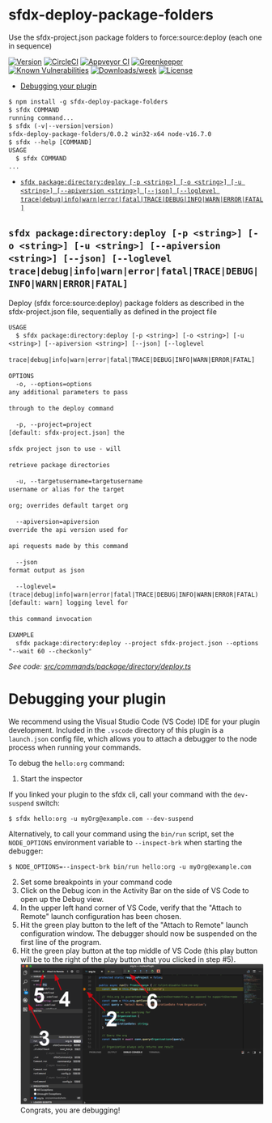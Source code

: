 sfdx-deploy-package-folders
===========================

Use the sfdx-project.json package folders to force:source:deploy (each one in sequence)

[![Version](https://img.shields.io/npm/v/sfdx-deploy-package-folders.svg)](https://npmjs.org/package/sfdx-deploy-package-folders)
[![CircleCI](https://circleci.com/gh/phil-apexology/sfdx-deploy-package-folders/tree/master.svg?style=shield)](https://circleci.com/gh/phil-apexology/sfdx-deploy-package-folders/tree/master)
[![Appveyor CI](https://ci.appveyor.com/api/projects/status/github/phil-apexology/sfdx-deploy-package-folders?branch=master&svg=true)](https://ci.appveyor.com/project/heroku/sfdx-deploy-package-folders/branch/master)
[![Greenkeeper](https://badges.greenkeeper.io/phil-apexology/sfdx-deploy-package-folders.svg)](https://greenkeeper.io/)
[![Known Vulnerabilities](https://snyk.io/test/github/phil-apexology/sfdx-deploy-package-folders/badge.svg)](https://snyk.io/test/github/phil-apexology/sfdx-deploy-package-folders)
[![Downloads/week](https://img.shields.io/npm/dw/sfdx-deploy-package-folders.svg)](https://npmjs.org/package/sfdx-deploy-package-folders)
[![License](https://img.shields.io/npm/l/sfdx-deploy-package-folders.svg)](https://github.com/phil-apexology/sfdx-deploy-package-folders/blob/master/package.json)

<!-- toc -->
* [Debugging your plugin](#debugging-your-plugin)
<!-- tocstop -->
<!-- install -->
<!-- usage -->
```sh-session
$ npm install -g sfdx-deploy-package-folders
$ sfdx COMMAND
running command...
$ sfdx (-v|--version|version)
sfdx-deploy-package-folders/0.0.2 win32-x64 node-v16.7.0
$ sfdx --help [COMMAND]
USAGE
  $ sfdx COMMAND
...
```
<!-- usagestop -->
<!-- commands -->
* [`sfdx package:directory:deploy [-p <string>] [-o <string>] [-u <string>] [--apiversion <string>] [--json] [--loglevel trace|debug|info|warn|error|fatal|TRACE|DEBUG|INFO|WARN|ERROR|FATAL]`](#sfdx-packagedirectorydeploy--p-string--o-string--u-string---apiversion-string---json---loglevel-tracedebuginfowarnerrorfataltracedebuginfowarnerrorfatal)

## `sfdx package:directory:deploy [-p <string>] [-o <string>] [-u <string>] [--apiversion <string>] [--json] [--loglevel trace|debug|info|warn|error|fatal|TRACE|DEBUG|INFO|WARN|ERROR|FATAL]`

Deploy (sfdx force:source:deploy) package folders as described in the sfdx-project.json file, sequentially as defined in the project file

```
USAGE
  $ sfdx package:directory:deploy [-p <string>] [-o <string>] [-u <string>] [--apiversion <string>] [--json] [--loglevel
   trace|debug|info|warn|error|fatal|TRACE|DEBUG|INFO|WARN|ERROR|FATAL]

OPTIONS
  -o, --options=options                                                             any additional parameters to pass
                                                                                    through to the deploy command

  -p, --project=project                                                             [default: sfdx-project.json] the
                                                                                    sfdx project json to use - will
                                                                                    retrieve package directories

  -u, --targetusername=targetusername                                               username or alias for the target
                                                                                    org; overrides default target org

  --apiversion=apiversion                                                           override the api version used for
                                                                                    api requests made by this command

  --json                                                                            format output as json

  --loglevel=(trace|debug|info|warn|error|fatal|TRACE|DEBUG|INFO|WARN|ERROR|FATAL)  [default: warn] logging level for
                                                                                    this command invocation

EXAMPLE
  sfdx package:directory:deploy --project sfdx-project.json --options "--wait 60 --checkonly"
```

_See code: [src/commands/package/directory/deploy.ts](https://github.com/phil-apexology/sfdx-deploy-package-folders/blob/v0.0.2/src/commands/package/directory/deploy.ts)_
<!-- commandsstop -->
<!-- debugging-your-plugin -->
# Debugging your plugin
We recommend using the Visual Studio Code (VS Code) IDE for your plugin development. Included in the `.vscode` directory of this plugin is a `launch.json` config file, which allows you to attach a debugger to the node process when running your commands.

To debug the `hello:org` command: 
1. Start the inspector
  
If you linked your plugin to the sfdx cli, call your command with the `dev-suspend` switch: 
```sh-session
$ sfdx hello:org -u myOrg@example.com --dev-suspend
```
  
Alternatively, to call your command using the `bin/run` script, set the `NODE_OPTIONS` environment variable to `--inspect-brk` when starting the debugger:
```sh-session
$ NODE_OPTIONS=--inspect-brk bin/run hello:org -u myOrg@example.com
```

2. Set some breakpoints in your command code
3. Click on the Debug icon in the Activity Bar on the side of VS Code to open up the Debug view.
4. In the upper left hand corner of VS Code, verify that the "Attach to Remote" launch configuration has been chosen.
5. Hit the green play button to the left of the "Attach to Remote" launch configuration window. The debugger should now be suspended on the first line of the program. 
6. Hit the green play button at the top middle of VS Code (this play button will be to the right of the play button that you clicked in step #5).
<br><img src=".images/vscodeScreenshot.png" width="480" height="278"><br>
Congrats, you are debugging!
